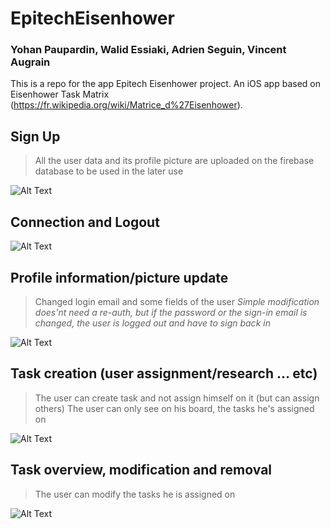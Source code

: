 # EpitechEisenhower
### Yohan Paupardin, Walid Essiaki, Adrien Seguin, Vincent Augrain

This is a repo for the app Epitech Eisenhower project. An iOS app based on Eisenhower Task Matrix (https://fr.wikipedia.org/wiki/Matrice_d%27Eisenhower).

## Sign Up

> All the user data and its profile picture are uploaded on the firebase database to be used in the later use

![Alt Text](https://i.imgur.com/WOk2Rxp.gif)


## Connection and Logout

![Alt Text](https://i.imgur.com/QpTLqx8.gif)


## Profile information/picture update

> Changed login email and some fields of the user
*Simple modification does'nt need a re-auth, but if the password or the sign-in email is changed, the user is logged out and have to sign back in*

![Alt Text](https://i.imgur.com/KzpkOiB.gif)

## Task creation (user assignment/research ... etc)

> The user can create task and not assign himself on it (but can assign others)
> The user can only see on his board, the tasks he's assigned on

![Alt Text](https://i.imgur.com/ad0JvXwt.gif)

## Task overview, modification and removal

> The user can modify the tasks he is assigned on

![Alt Text](https://i.imgur.com/KsdhKYV.gif)

